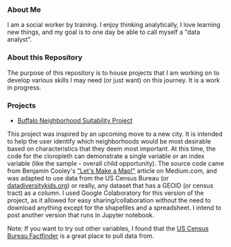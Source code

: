 ### About Me
I am a social worker by training. I enjoy thinking analytically, I love learning new things, and my goal is to one day be able to call myself a "data analyst".

### About this Repository
The purpose of this repository is to house projects that I am working on to develop various skills I may need (or just want) on this journey. It is a work in progress.

### Projects
* [Buffalo Neighborhood Suitability Project](https://broklori.github.io/buffalo-mapping-project)

This project was inspired by an upcoming move to a new city. It is intended to help the user identify which neighborhoods would be most desirable based on characteristics that they deem most important. At this time, the code for the cloropleth can demonstrate a single variable or an index variable (like the sample - overall child opportunity). The source code came from Benjamin Cooley's ["Let's Make a Map!"](https://towardsdatascience.com/lets-make-a-map-using-geopandas-pandas-and-matplotlib-to-make-a-chloropleth-map-dddc31c1983d) article on Medium.com, and was adapted to use data from the US Census Bureau (or [datadiversitykids.org](http://www.diversitydatakids.org/)) or really, any dataset that has a GEOID (or census tract) as a column. I used Google Colaboratory for this version of the project, as it allowed for easy sharing/collaboration without the need to download anything except for the shapefiles and a spreadsheet. I intend to post another version that runs in Jupyter notebook.

Note: If you want to try out other variables, I found that the [US Census Bureau Factfinder](https://factfinder.census.gov/faces/nav/jsf/pages/index.xhtml) is a great place to pull data from.
